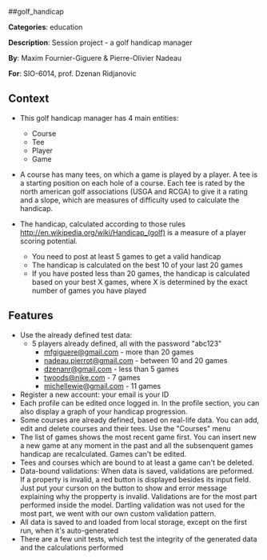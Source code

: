 ##golf_handicap

**Categories**: education

**Description**: Session project - a golf handicap manager

**By**: Maxim Fournier-Giguere & Pierre-Olivier Nadeau

**For**: SIO-6014, prof. Dzenan Ridjanovic

Context
---------------------
  * This golf handicap manager has 4 main entities:
    * Course
    * Tee
    * Player
    * Game

  * A course has many tees, on which a game is played by a player. A tee is a starting position
  on each hole of a course. Each tee is rated by the north american golf associations (USGA and RCGA) to give
  it a rating and a slope, which are measures of difficulty used to calculate the handicap.

  * The handicap, calculated according to those rules http://en.wikipedia.org/wiki/Handicap_(golf)
  is a measure of a player scoring potential.
  	* You need to post at least 5 games to get a valid handicap
  	* The handicap is calculated on the best 10 of your last 20 games
  	* If you have posted less than 20 games, the handicap is calculated based
  	on your best X games, where X is determined by the exact number of games
  	you have played

Features
---------------------
  * Use the already defined test data:
  	* 5 players already defined, all with the password "abc123"
  		* mfgiguere@gmail.com - more than 20 games
  		* nadeau.pierrot@gmail.com - between 10 and 20 games
  		* dzenanr@gmail.com - less than 5 games
  		* twoods@nike.com - 7 games
  		* michellewie@gmail.com - 11 games
  * Register a new account: your email is your ID
  * Each profile can be edited once logged in. In the profile section, you can also
  display a graph of your handicap progression.
  * Some courses are already defined, based on real-life data. You can add, edit and delete
  courses and their tees. Use the "Courses" menu
  * The list of games shows the most recent game first. You can insert new a new game at
  any moment in the past and all the subsenquent games handicap are recalculated. Games can't be
  edited.
  * Tees and courses which are bound to at least a game can't be deleted.
  * Data-bound validations: When data is saved, validations are peformed. If a property is invalid, a
  red button is displayed besides its input field. Just put your curson on the button
  to show and error message explaining why the propperty is invalid. Validations are for the most
  part performed inside the model. Dartling validation was not used for the most part, we went
  with our own custom validation pattern.
  * All data is saved to and loaded from local storage, except on the first run, when it's auto-generated
  * There are a few unit tests, which test the integrity of the generated data and the calculations
  performed


